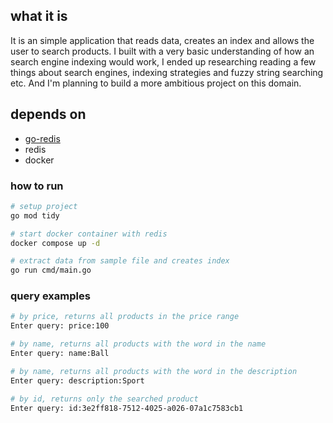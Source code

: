 ## what it is

It is an simple application that reads data, creates an index and allows the user to search products. I built with a very basic understanding of how an search engine indexing would work, I ended up researching reading a few things about search engines, indexing strategies and fuzzy string searching etc. And I'm planning to build a more ambitious project on this domain.

## depends on

* [go-redis](https://github.com/redis/go-redis)
* redis
* docker

### how to run

```bash
# setup project
go mod tidy

# start docker container with redis
docker compose up -d

# extract data from sample file and creates index
go run cmd/main.go

```

### query examples
```bash
# by price, returns all products in the price range
Enter query: price:100

# by name, returns all products with the word in the name
Enter query: name:Ball

# by name, returns all products with the word in the description
Enter query: description:Sport

# by id, returns only the searched product
Enter query: id:3e2ff818-7512-4025-a026-07a1c7583cb1
```